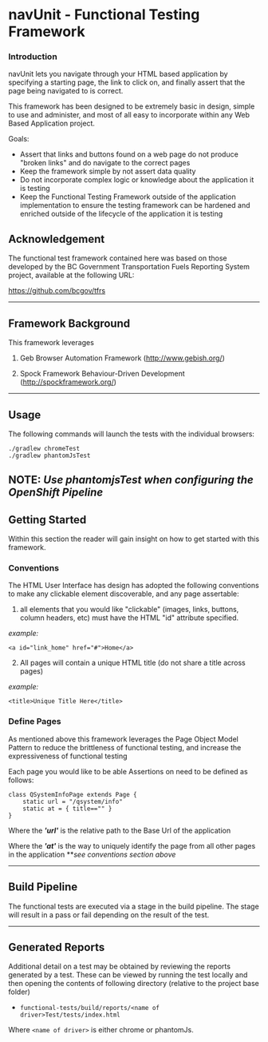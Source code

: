 # navUnit - Functional Testing Framework

### Introduction
navUnit lets you navigate through your HTML based application by specifying a starting page, the link to click on, and finally assert that the page being navigated to is correct.

This framework has been designed to be extremely basic in design, simple to use and administer, and most of all easy to incorporate within any Web Based Application project.
 
Goals:
  - Assert that links and buttons found on a web page do not produce "broken links" and do navigate to the correct pages
  - Keep the framework simple by not assert data quality
  - Do not incorporate complex logic or knowledge about the application it is testing
  - Keep the Functional Testing Framework outside of the application implementation to ensure the testing framework can be hardened and enriched outside of the lifecycle of the application it is testing

## Acknowledgement 
The functional test framework contained here was based on those developed by the BC Government Transportation Fuels Reporting System project, available at the following URL:

https://github.com/bcgov/tfrs


----
## Framework Background
This framework leverages 
1. Geb Browser Automation Framework (http://www.gebish.org/)
 
2. Spock Framework
   Behaviour-Driven Development (http://spockframework.org/)

----

## Usage

The following commands will launch the tests with the individual browsers:

    ./gradlew chromeTest
    ./gradlew phantomJsTest
    
NOTE: ***Use phantomjsTest when configuring the OpenShift Pipeline***
----   

## Getting Started

Within this section the reader will gain insight on how to get started with this framework.

### Conventions
The HTML User Interface has design has adopted the following conventions to make any clickable element discoverable, and any page assertable:
 
1) all elements that you would like "clickable" (images, links, buttons, column headers, etc) must have the HTML "id" attribute specified.

*example:*

`<a id="link_home" href="#">Home</a>`

2) All pages will contain a unique HTML title (do not share a title across pages)

*example:*

`<title>Unique Title Here</title>`

### Define Pages

As mentioned above this framework leverages the Page Object Model Pattern to reduce the brittleness of functional testing, and increase the expressiveness of functional testing

Each page you would like to be able Assertions on need to be defined as follows:
```
class QSystemInfoPage extends Page {
    static url = "/qsystem/info" 
    static at = { title=="" }	
}
```

Where the ***'url'*** is the relative path to the Base Url of the application

Where the ***'at'*** is the way to uniquely identify the page from all other pages in the application ***see conventions section above* 

----
## Build Pipeline

The functional tests are executed via a stage in the build pipeline.  The stage will result in a pass or fail depending on the result of the test. 

----
## Generated Reports

Additional detail on a test may be obtained by reviewing the reports generated by a test.  These can be viewed by running the test locally and then opening the contents of following directory (relative to the project base folder)

- `functional-tests/build/reports/<name of driver>Test/tests/index.html`

Where `<name of driver>` is either chrome or phantomJs.

